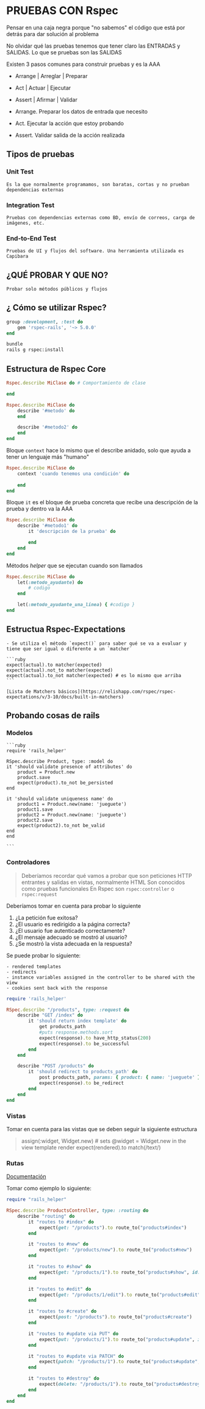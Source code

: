 # PRUEBAS CON Rspec

Pensar en una caja negra porque "no sabemos" el código que está por detrás para dar solución al problema

No olvidar qué las pruebas tenemos que tener claro las ENTRADAS y SALIDAS. Lo que se pruebas son las SALIDAS

Existen 3 pasos comunes para construir pruebas y es la AAA

- Arrange   |   Arreglar    |   Preparar
- Act       |   Actuar      |   Ejecutar
- Assert    |   Afirmar     |   Validar

- Arrange.  Preparar los datos de entrada que necesito
- Act.      Ejecutar la acción que estoy probando
- Assert.   Validar salida de la acción realizada

## Tipos de pruebas

### Unit Test

    Es la que normalmente programamos, son baratas, cortas y no prueban dependencias externas

### Integration Test

    Pruebas con dependencias externas como BD, envío de correos, carga de imágenes, etc.

### End-to-End Test

    Pruebas de UI y flujos del software. Una herramienta utilizada es Capibara

## ¿QUÉ PROBAR Y QUE NO?

    Probar solo métodos públicos y flujos

## ¿ Cómo se utilizar Rspec?

```ruby
group :development, :test do
    gem 'rspec-rails', '~> 5.0.0'
end
```

```bash
bundle
rails g rspec:install
```

## Estructura de Rspec Core

```ruby
Rspec.describe MiClase do # Comportamiento de clase

end

Rspec.describe MiClase do
    describe '#metodo' do
    end

    describe '#metodo2' do
    end
end
```

Bloque `context` hace lo mismo que el describe anidado, solo que ayuda a tener un lenguaje más "humano"

```ruby
Rspec.describe MiClase do
    context 'cuando tenemos una condición' do
    
    end
end
```

Bloque `it` es el bloque de prueba concreta que recibe una descripción de la prueba y dentro va la AAA

```ruby
Rspec.describe MiClase do
    describe '#metodo1' do
        it 'descripción de la prueba' do

        end
    end
end
```

Métodos *helper* que se ejecutan cuando son llamados

```ruby
Rspec.describe MiClase do
    let(:metodo_ayudante) do
        # codigo
    end

    let(:metodo_ayudante_una_linea) { #codigo }
end
```

## Estructua Rspec-Expectations

    - Se utiliza el método `expect()` para saber qué se va a evaluar y tiene que ser igual o diferente a un `matcher`

    ```ruby
    expect(actual).to matcher(expected)
    expect(actual).not_to matcher(expected)
    expect(actual).to_not matcher(expected) # es lo mismo que arriba
    ```

    [Lista de Matchers básicos](https://relishapp.com/rspec/rspec-expectations/v/3-10/docs/built-in-matchers)

## Probando cosas de rails

### Modelos

    ```ruby
    require 'rails_helper'

    RSpec.describe Product, type: :model do
    it 'should validate presence of attributes' do
        product = Product.new
        product.save
        expect(product).to_not be_persisted
    end

    it 'should validate uniqueness name' do
        product1 = Product.new(name: 'jueguete')
        product1.save
        product2 = Product.new(name: 'jueguete')
        product2.save
        expect(product2).to_not be_valid
    end
    end

    ```

### Controladores

> Deberíamos recordar qué vamos a probar que son peticiones HTTP entrantes y salidas en vistas, normalmente HTML
> Son conocidos como pruebas funcionales
> En Rspec son `rspec:controller` o `rspec:request`

Deberíamos tomar en cuenta para probar lo siguiente

1. ¿La petición fue exitosa?
2. ¿El usuario es redirigido a la página correcta?
3. ¿El usuario fue autenticado correctamente?
4. ¿El mensaje adecuado se mostró al usuario?
5. ¿Se mostró la vista adecuada en la respuesta?

Se puede probar lo siguiente:

    - rendered templates
    - redirects
    - instance variables assigned in the controller to be shared with the view
    - cookies sent back with the response

```ruby
require 'rails_helper'

RSpec.describe "/products", type: :request do
    describe "GET /index" do
        it 'should return index template' do
            get products_path
            #puts response.methods.sort
            expect(response).to have_http_status(200)
            expect(response).to be_successful
        end
    end

    describe "POST /products" do
        it 'should redirect to products_path' do
            post products_path, params: { product: { name: 'jueguete' } }
            expect(response).to be_redirect
        end
    end
end
```

### Vistas

Tomar en cuenta para las vistas que se deben seguir la siguiente estructura

>assign(:widget, Widget.new)  # sets @widget = Widget.new in the view template
>render
>expect(rendered).to match(/text/)

### Rutas

[Documentación](https://relishapp.com/rspec/rspec-rails/v/5-0/docs/routing-specs)

Tomar como ejemplo lo siguiente:

```ruby
require "rails_helper"

RSpec.describe ProductsController, type: :routing do
    describe "routing" do
        it "routes to #index" do
            expect(get: "/products").to route_to("products#index")
        end

        it "routes to #new" do
            expect(get: "/products/new").to route_to("products#new")
        end

        it "routes to #show" do
            expect(get: "/products/1").to route_to("products#show", id: "1")
        end

        it "routes to #edit" do
            expect(get: "/products/1/edit").to route_to("products#edit", id: "1")
        end

        it "routes to #create" do
            expect(post: "/products").to route_to("products#create")
        end

        it "routes to #update via PUT" do
            expect(put: "/products/1").to route_to("products#update", id: "1")
        end

        it "routes to #update via PATCH" do
            expect(patch: "/products/1").to route_to("products#update", id: "1")
        end

        it "routes to #destroy" do
            expect(delete: "/products/1").to route_to("products#destroy", id: "1")
        end
    end
end
```
